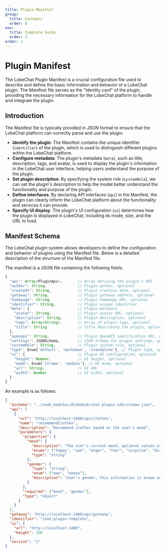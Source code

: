 ```yaml
---
title: Plugin Manifest
group:
  title: Concepts
  order: 0
nav:
  title: Complete Guide
  order: 2
order: 1
---
```


# Plugin Manifest

The LobeChat Plugin Manifest is a crucial configuration file used to describe and define the basic information and behavior of a LobeChat plugin. The Manifest file serves as the "identity card" of the plugin, providing the necessary information for the LobeChat platform to handle and integrate the plugin.

## Introduction

The Manifest file is typically provided in JSON format to ensure that the LobeChat platform can correctly parse and use the plugin:

- **Identify the plugin**: The Manifest contains the unique identifier (`identifier`) of the plugin, which is used to distinguish different plugins within the LobeChat platform.
- **Configure metadata**: The plugin's metadata (`meta`), such as title, description, tags, and avatar, is used to display the plugin's information in the LobeChat user interface, helping users understand the purpose of the plugin.
- **Set plugin description**: By specifying the system role (`systemRole`), we can set the plugin's description to help the model better understand the functionality and purpose of the plugin.
- **Define interfaces**: By declaring API interfaces (`api`) in the Manifest, the plugin can clearly inform the LobeChat platform about the functionality and services it can provide.
- **Specify UI display**: The plugin's UI configuration (`ui`) determines how the plugin is displayed in LobeChat, including its mode, size, and the URL to load.

## Manifest Schema

The LobeChat plugin system allows developers to define the configuration and behavior of plugins using the Manifest file. Below is a detailed description of the structure of the Manifest file.

The manifest is a JSON file containing the following fields:

```typescript
{
  "api": Array<PluginApi>,       // Array defining the plugin's API
  "author": String,              // Plugin author, optional
  "createAt": String,            // Plugin creation date, optional
  "gateway": String,             // Plugin gateway address, optional
  "homepage": String,            // Plugin homepage URL, optional
  "identifier": String,          // Plugin unique identifier
  "meta": {                      // Plugin metadata
    "avatar": String,            // Plugin avatar URL, optional
    "description": String,       // Plugin description, optional
    "tags": Array<String>,       // Array of plugin tags, optional
    "title": String              // Title describing the plugin, optional
  },
  "openapi": String,             // Plugin OpenAPI specification URL, optional
  "settings": JSONSchema,        // JSON Schema for plugin settings, optional
  "systemRole": String,          // Plugin system role, optional
  "type": Enum['default', 'markdown', 'standalone'], // Plugin type, optional
  "ui": {                        // Plugin UI configuration, optional
    "height": Number,            // UI height, optional
    "mode": Enum['iframe', 'module'], // UI mode, optional
    "url": String,               // UI URL
    "width": Number              // UI width, optional
  }
}
```

An example is as follows:

```json
{
  "$schema": "../node_modules/@lobehub/chat-plugin-sdk/schema.json",
  "api": [
    {
      "url": "http://localhost:3400/api/clothes",
      "name": "recommendClothes",
      "description": "Recommend clothes based on the user's mood",
      "parameters": {
        "properties": {
          "mood": {
            "description": "The user's current mood, optional values are: happy, sad, anger, fear, surprise, disgust",
            "enums": ["happy", "sad", "anger", "fear", "surprise", "disgust"],
            "type": "string"
          },
          "gender": {
            "type": "string",
            "enum": ["man", "woman"],
            "description": "User's gender, this information is known only after asking the user"
          }
        },
        "required": ["mood", "gender"],
        "type": "object"
      }
    }
  ],
  "gateway": "http://localhost:3400/api/gateway",
  "identifier": "chat-plugin-template",
  "ui": {
    "url": "http://localhost:3400",
    "height": 200
  },
  "version": "1"
}
```
